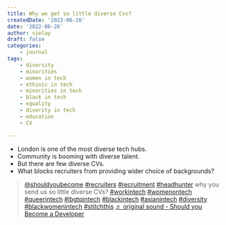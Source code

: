 ```yaml
---
title: Why we get so little diverse Cvs?
createdDate: '2022-06-26'
date: '2022-06-26'
author: sielay
draft: false
categories:
    - journal
tags:
    - diversity
    - minorities
    - women in tech
    - ethinic in tech
    - minorities in tech
    - black in tech
    - equality
    - diverity in tech
    - education
    - CV

---
```


 * London is one of the most diverse tech hubs.
 * Community is booming with diverse talent.
 * But there are few diverse CVs.
 * What blocks recruiters from providing wider choice of backgrounds?

 <blockquote class="tiktok-embed" cite="https://www.tiktok.com/@shouldyoubecome/video/7113507483133512966" data-video-id="7113507483133512966" style="max-width: 605px;min-width: 325px;" > <section> <a target="_blank" title="@shouldyoubecome" href="https://www.tiktok.com/@shouldyoubecome">@shouldyoubecome</a> <a title="recruiters" target="_blank" href="https://www.tiktok.com/tag/recruiters">#recruiters</a> <a title="recruitment" target="_blank" href="https://www.tiktok.com/tag/recruitment">#recruitment</a> <a title="headhunter" target="_blank" href="https://www.tiktok.com/tag/headhunter">#headhunter</a> why you send us so little diverse CVs? <a title="workintech" target="_blank" href="https://www.tiktok.com/tag/workintech">#workintech</a> <a title="womenontech" target="_blank" href="https://www.tiktok.com/tag/womenontech">#womenontech</a> <a title="queerintech" target="_blank" href="https://www.tiktok.com/tag/queerintech">#queerintech</a> <a title="lbgtqintech" target="_blank" href="https://www.tiktok.com/tag/lbgtqintech">#lbgtqintech</a> <a title="blackintech" target="_blank" href="https://www.tiktok.com/tag/blackintech">#blackintech</a> <a title="asianintech" target="_blank" href="https://www.tiktok.com/tag/asianintech">#asianintech</a> <a title="diversity" target="_blank" href="https://www.tiktok.com/tag/diversity">#diversity</a> <a title="blackwomenintech" target="_blank" href="https://www.tiktok.com/tag/blackwomenintech">#blackwomenintech</a> <a title="stitchthis" target="_blank" href="https://www.tiktok.com/tag/stitchthis">#stitchthis</a> <a target="_blank" title="♬ original sound - Should you Become a Developer" href="https://www.tiktok.com/music/original-sound-7113507507884215045">♬ original sound - Should you Become a Developer</a> </section> </blockquote> <script async src="https://www.tiktok.com/embed.js"></script>